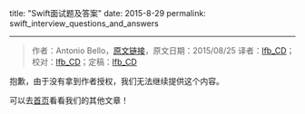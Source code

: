 title: "Swift面试题及答案"
date: 2015-8-29
permalink: swift_interview_questions_and_answers

---
> 作者：Antonio Bello，[原文链接](http://www.raywenderlich.com/110982/swift-interview-questions-answers)，原文日期：2015/08/25
> 译者：[lfb_CD](http://weibo.com/lfbWb)；校对：[lfb_CD](http://weibo.com/lfbWb)；定稿：[lfb_CD](http://weibo.com/lfbWb)

抱歉，由于没有拿到作者授权，我们无法继续提供这个内容。

可以去[首页](http://swift.gg)看看我们的其他文章！
